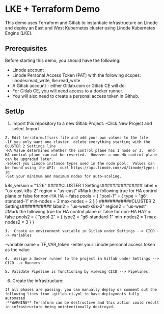 # LKE + Terraform Demo

This demo uses Terraform and Gitlab to instantiate infrastructure on Linode and deploy an East and West Kubernetes cluster using Linode Kubernetes Engine (LKE).

## Prerequisites
Before starting this demo, you should have the following:

- Linode account
- Linode Personal Access Token (PAT) with the following scopes: linodes:read_write, lke:read_write
- A Gitlab account - either Gitlab.com or Gitlab CE will do:
-   For Gitlab CE, you will need access to a docker runner.
-   You will also need to create a personal access token in Github.

## SetUp
1. Import this repository to a new Gitlab Project:
-Click New Project and select Import
```
2. Edit terraform.tfvars file and add your own values to the file.
-If you only want one cluster. delete everything starting with the CLUSTER 2 Settings line
-HA Value determines whether the control plane has 1 node or 3.  And HA control plane can not be reverted.  However a non-HA control plane can be upgraded later.
-Select you Linode instance types used in the node pool:  Values can be found using the API:  curl https://api.linode.com/v4/linode/types | jq
-Set your minimum and maximum nodes for auto-scaling.
```
k8s_version = "1.26"
#####CLUSTER 1 Settings###############
label = "us-east-k8s-2"
region = "us-east"
#Mark the following true for HA control plane or false for non-HA
HA = false
pools = {
  "pool-1" = {
    type = "g6-standard-1"
    min-nodes = 2
    max-nodes = 2
  }
}
############CLUSTER 2 Settings###########
label2 = "us-west-k8s-2"
region2 = "us-west"
#Mark the following true for HA control plane or false for non-HA
HA2 = false
pools2 = {
  "pool-2" = {
    type2 = "g6-standard-1"
    min-nodes2 = 1
    max-nodes2 = 3
  }
}
```
3.  Create an environment variable in Gitlab under Settings --> CICD --> Variables
```
-variable name = TF_VAR_token
-enter your Linode personal access token as the value
```
4.  Assign a docker runner to the project in Gitlab under Settings --> CICD --> Runners

5. Validate Pipeline is functioning by viewing CICD --> Pipelines:
```
6. Create the infrastructure:
```
If all phases are passing, you can manually deploy or comment out the following lines from .gitlab-ci.yml to have deployments fully automated
-**WARNING** Terraform can be destructive and this action could result in infrastructure being unintentionally destroyed.
```
